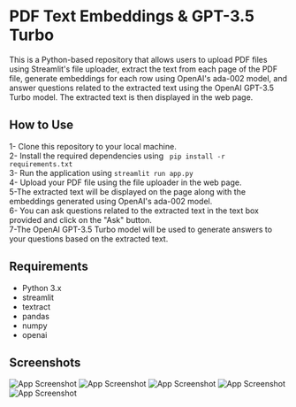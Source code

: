 
# PDF Text Embeddings & GPT-3.5 Turbo

This is a Python-based repository that allows users to upload PDF files using Streamlit's file uploader, extract the text from each page of the PDF file, generate embeddings for each row using OpenAI's ada-002 model, and answer questions related to the extracted text using the OpenAI GPT-3.5 Turbo model. The extracted text is then displayed in the web page.

## How to Use
1- Clone this repository to your local machine.                    
2- Install the required dependencies using ``` pip install -r requirements.txt```  
3- Run the application using ``` streamlit run app.py ```       
4- Upload your PDF file using the file uploader in the web page.   
5-The extracted text will be displayed on the page along with the embeddings generated using OpenAI's ada-002 model.          
6- You can ask questions related to the extracted text in the text box provided and click on the "Ask" button.     
7-The OpenAI GPT-3.5 Turbo model will be used to generate answers to your questions based on the extracted text. 

## Requirements

- Python 3.x
- streamlit
- textract
- pandas
- numpy
- openai


## Screenshots

![App Screenshot](https://github.com/bileldhambri/PDF-text-embeddings-chatgpt3.5-turbo/blob/main/Screenshots/Interface.PNG?raw=true)
![App Screenshot](https://github.com/bileldhambri/PDF-text-embeddings-chatgpt3.5-turbo/blob/main/Screenshots/Upload%20file%201.PNG?raw=true)
![App Screenshot](https://github.com/bileldhambri/PDF-text-embeddings-chatgpt3.5-turbo/blob/main/Screenshots/Upload%20file%202.PNG?raw=true)
![App Screenshot](https://github.com/bileldhambri/PDF-text-embeddings-chatgpt3.5-turbo/blob/main/Screenshots/Question%201.PNG?raw=true)
![App Screenshot](https://github.com/bileldhambri/PDF-text-embeddings-chatgpt3.5-turbo/blob/main/Screenshots/answer.PNG?raw=true)
